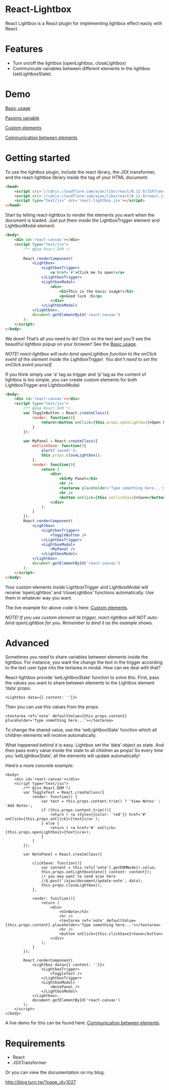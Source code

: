 React-Lightbox
==============

React Lightbox is a React plugin for implementing lightbox effect easily with React.

# Features
* Turn on/off the lightbox (openLightbox, closeLightbox)
* Communicate variables between different elements in the lightbox (setLightboxState).

# Demo
[Basic usage](http://howtomakeaturn.github.io/react-lightbox/basic.html)

[Passing variable](http://howtomakeaturn.github.io/react-lightbox/pass-variable.html)

[Custom elements](http://howtomakeaturn.github.io/react-lightbox/custom-element.html)

[Communication between elements](http://howtomakeaturn.github.io/react-lightbox/communication-between-elements.html)

# Getting started

To use the lightbox plugin, include the react library, the JSX transformer, and the react-lightbox library inside the tag of your HTML document:

```html
<head>
    <script src='//cdnjs.cloudflare.com/ajax/libs/react/0.12.0/JSXTransformer.js'></script>
    <script src='//cdnjs.cloudflare.com/ajax/libs/react/0.12.0/react.js'></script>
    <script type="text/jsx" src='react-lightbox.jsx'></script>    
</head>
```

Start by telling react-lightbox to render the elements you want when the document is loaded.
Just put them inside the LightboxTrigger element and LightboxModal element:

```html
<body>
    <div id='react-canvas'></div>
    <script type="text/jsx">
        /** @jsx React.DOM */
        
        React.renderComponent(
            <Lightbox>
                <LightboxTrigger>
                    <a href='#'>Click me to open!</a>
                </LightboxTrigger>
                <LightboxModal>
                    <div>
                        <h1>This is the basic usage!</h1>
                        <p>Good luck :D</p>
                    </div>
                </LightboxModal>
            </Lightbox>,                
            document.getElementById('react-canvas')
        );
    </script>
</body>
```
We done! That’s all you need to do!
Click on the text and you’ll see the beautiful lightbox popup on your browser!
See the [Basic usage](http://howtomakeaturn.github.io/react-lightbox/basic.html).

*NOTE! react-lightbox will auto-bind openLightbox function to the onClick event of the element inside the LightboxTrigger. You don’t need to set the onClick event yourself.*

If you think simply use ‘a’ tag as trigger and ‘p’ tag as the content of lightbox is too simple, you can create custom elements for both LightboxTrigger and LightboxModal:

```html
<body>
    <div id='react-canvas'></div>
    <script type="text/jsx">
        /** @jsx React.DOM */
        var ToggleButton = React.createClass({
            render: function(){
                return(<button onClick={this.props.openLightbox}>Open Lightbox</button>);
            }
        });
        
        var MyPanel = React.createClass({            
            onClickSave: function(){
                alert('saved!');
                this.props.closeLightbox();
            },            
            render: function(){
                return (
                    <div>
                        <h3>My Panel</h3>
                        <hr />
                        <textarea placeholder='Type something here...'></textarea>
                        <hr />
                        <button onClick={this.onClickSave}>Save</button>
                    </div>                
                );
            }
        });                
        React.renderComponent(
            <Lightbox>
                <LightboxTrigger>
                    <ToggleButton />
                </LightboxTrigger>
                <LightboxModal>
                    <MyPanel />
                </LightboxModal>
            </Lightbox>,                
            document.getElementById('react-canvas')
        );
    </script>
</body>
```
Your custom elements inside LightboxTrigger and LightboxModal will receive ‘openLightbox’ and ‘closeLightbox’ functions automatically. Use them in whatever way you want.

The live example for above code is here: [Custom elements](http://howtomakeaturn.github.io/react-lightbox/custom-element.html).



*NOTE! If you use custom element as trigger, react-lightbox will NOT auto-bind openLightbox for you. Remember to bind it as the example shows.*

# Advanced

Sometimes you need to share variables between elements inside the lightbox. For instance, you want the change the text in the trigger according to the text user type into the textarea in modal. How can we deal with that?

React-lightbox provide ‘setLightboxState’ function to solve this.
First, pass the values you want to share between elements to the Lightbox element ‘data’ props:

```
<Lightbox data={{ content: ''}}>
```

Then you can use this values from the props:
```
<textarea ref='note' defaultValue={this.props.content} placeholder='Type something here...'></textarea>
```

To change the shared value, use the ‘setLightboxState’ function which all children elements will receive automatically.

What happened behind it is easy. Lightbox set the ‘data’ object as state. And then pass every value inside the state to all children as props! So every time you ‘setLightboxState’, all the elements will update automatically!

Here’s a more concrete example:

```
<body>
    <div id='react-canvas'></div>
    <script type="text/jsx">
        /** @jsx React.DOM */
        var ToggleText = React.createClass({                        
            render: function() {
                var text = this.props.content.trim() ? 'View Notes' : 'Add Notes';                
                if (this.props.content.trim()){
                    return ( <a style={{color: 'red'}} href='#' onClick={this.props.onClick}>{text}</a> );                                                            
                } else {
                    return ( <a href='#' onClick={this.props.openLightbox}>{text}</a>);                                                
                }                
            }
        });
 
        var NotePanel = React.createClass({
            
            clickSave: function(){
                var content = this.refs['note'].getDOMNode().value;
                this.props.setLightboxState({ content: content});
                // you may want to send ajax here
                //$.post('/ajax/document/update-note', data);
                this.props.closeLightbox();
            },
            
            render: function(){
                return (
                    <div>
                        <h3>Note</h3>
                        <hr />
                        <textarea ref='note' defaultValue={this.props.content} placeholder='Type something here...'></textarea>
                        <hr />
                        <button onClick={this.clickSave}>Save</button>        
                    </div>
                );
            }
        });
 
        React.renderComponent(
            <Lightbox data={{ content: ''}}>
                <LightboxTrigger>
                    <ToggleText />
                </LightboxTrigger>
                <LightboxModal>
                    <NotePanel />
                </LightboxModal>
            </Lightbox>,                
            document.getElementById('react-canvas')
        );
    </script>
</body>
```
A live demo for this can be found here:
[Communication between elements](http://howtomakeaturn.github.io/react-lightbox/communication-between-elements.html).


# Requirements

* React
* JSXTransformer


Or you can view the documentation on my blog:

http://blog.turn.tw/?page_id=1027
